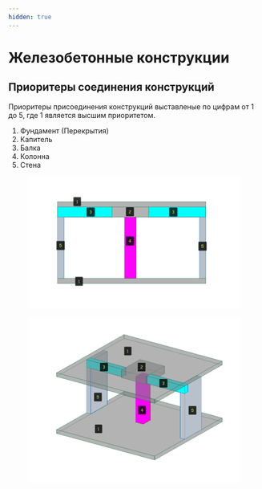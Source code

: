 ```yaml
---
hidden: true
---
```


# Железобетонные конструкции

## Приоритеры соединения конструкций

Приоритеры присоединения конструкций выставленые по цифрам от 1 до 5, где 1 является высшим приоритетом.

1. Фундамент (Перекрытия)
2. Капитель
3. Балка
4. Колонна&#x20;
5. Стена

<figure><img src="../../.gitbook/assets/2025-04-29_13-55-46.png" alt=""><figcaption></figcaption></figure>

<figure><img src="../../.gitbook/assets/2025-04-29_13-59-45.png" alt=""><figcaption></figcaption></figure>
